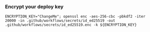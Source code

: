 ### Encrypt your deploy key

```ENCRYPTION_KEY="ChangeMe"; openssl enc -aes-256-cbc -pbkdf2 -iter 20000 -in .github/workflows/secrets/id_ed25519 -out .github/workflows/secrets/id_ed25519.enc -k ${ENCRYPTION_KEY}```
